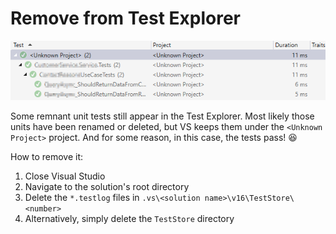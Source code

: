 # Remove <Unknown Project> from Test Explorer

![Unknown Project in Test Explorer](../assets/vs-unknown-project.png?raw=true)

Some remnant unit tests still appear in the Test Explorer. Most likely those units have been renamed or deleted, but VS keeps them under the `<Unknown Project>` project.
And for some reason, in this case, the tests pass! :satisfied:

How to remove it:

1. Close Visual Studio
2. Navigate to the solution's root directory
3. Delete the `*.testlog` files in `.vs\<solution name>\v16\TestStore\<number>`
4. Alternatively, simply delete the `TestStore` directory